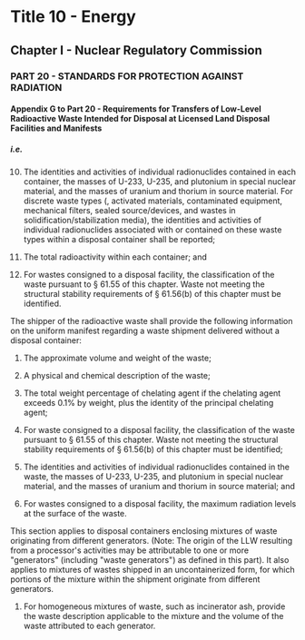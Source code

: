 
# Title 10 - Energy
## Chapter I - Nuclear Regulatory Commission
### PART 20 - STANDARDS FOR PROTECTION AGAINST RADIATION
#### Appendix G to Part 20 - Requirements for Transfers of Low-Level Radioactive Waste Intended for Disposal at Licensed Land Disposal Facilities and Manifests
##### i.e.

10. The identities and activities of individual radionuclides contained in each container, the masses of U-233, U-235, and plutonium in special nuclear material, and the masses of uranium and thorium in source material. For discrete waste types (, activated materials, contaminated equipment, mechanical filters, sealed source/devices, and wastes in solidification/stabilization media), the identities and activities of individual radionuclides associated with or contained on these waste types within a disposal container shall be reported;

11. The total radioactivity within each container; and

12. For wastes consigned to a disposal facility, the classification of the waste pursuant to § 61.55 of this chapter. Waste not meeting the structural stability requirements of § 61.56(b) of this chapter must be identified.

The shipper of the radioactive waste shall provide the following information on the uniform manifest regarding a waste shipment delivered without a disposal container:

1. The approximate volume and weight of the waste;

2. A physical and chemical description of the waste;

3. The total weight percentage of chelating agent if the chelating agent exceeds 0.1% by weight, plus the identity of the principal chelating agent;

4. For waste consigned to a disposal facility, the classification of the waste pursuant to § 61.55 of this chapter. Waste not meeting the structural stability requirements of § 61.56(b) of this chapter must be identified;

5. The identities and activities of individual radionuclides contained in the waste, the masses of U-233, U-235, and plutonium in special nuclear material, and the masses of uranium and thorium in source material; and

6. For wastes consigned to a disposal facility, the maximum radiation levels at the surface of the waste.

This section applies to disposal containers enclosing mixtures of waste originating from different generators. (Note: The origin of the LLW resulting from a processor's activities may be attributable to one or more "generators" (including "waste generators") as defined in this part). It also applies to mixtures of wastes shipped in an uncontainerized form, for which portions of the mixture within the shipment originate from different generators.

1. For homogeneous mixtures of waste, such as incinerator ash, provide the waste description applicable to the mixture and the volume of the waste attributed to each generator.
